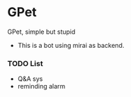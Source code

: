 # GPet
GPet, simple but stupid
+ This is a bot using mirai as backend.

### TODO List
+ Q&A sys
+ reminding alarm
